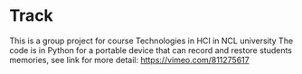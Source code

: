 # Track
This is a group project for course Technologies in HCI in NCL university
The code is in Python for a portable device that can record and restore students memories,
see link for more detail:
https://vimeo.com/811275617
